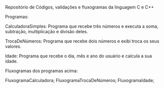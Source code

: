 
 Repositório de Códigos, validações e fluxogramas da linguagem C e C++ 

Programas:

CalculadoraSimples: Programa que recebe três números e executa a soma, subtração, multiplicação e divisão deles.

TrocaDeNúmeros: Programa que recebe dois números e exibi troca os seus valores.

Idade: Programa que recebe o dia, mês e ano do usuário e calcula a sua idade.

Fluxogramas dos programas acima:

FluxogramaCalculadora;
FluxogramaTrocaDeNúmeros;
FluxogramaIdade;

